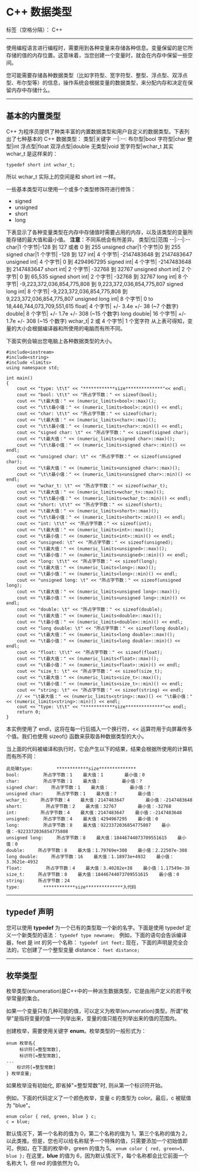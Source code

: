 ﻿# C++ 数据类型

标签（空格分隔）： C++


----------
使用编程语言进行编程时，需要用到各种变量来存储各种信息。变量保留的是它所存储的值的内存位置。这意味着，当您创建一个变量时，就会在内存中保留一些空间。

您可能需要存储各种数据类型（比如字符型、宽字符型、整型、浮点型、双浮点型、布尔型等）的信息，操作系统会根据变量的数据类型，来分配内存和决定在保留内存中存储什么。


----------
## 基本的内置类型 ##
C++ 为程序员提供了种类丰富的内置数据类型和用户自定义的数据类型。下表列出了七种基本的 C++ 数据类型：
类型|关键字
--|:--:
布尔型|bool
字符型|char
整型|int
浮点型|float
双浮点型|double
无类型|void
宽字符型|wchar_t
其实 wchar_t 是这样来的：
```
typedef short int wchar_t;
```
所以 wchar_t 实际上的空间是和 short int 一样。

一些基本类型可以使用一个或多个类型修饰符进行修饰：

 - signed 
 - unsigned 
 - short 
 - long

下表显示了各种变量类型在内存中存储值时需要占用的内存，以及该类型的变量所能存储的最大值和最小值。
**注意**：不同系统会有所差异。
类型|位|范围
--|:--|:--
char|1 个字节|-128 到 127 或者 0 到 255
unsigned char|1 个字节|0 到 255
signed char|1 个字节|	-128 到 127
int|	4 个字节|	-2147483648 到 2147483647
unsigned int|	4 个字节|	0 到 4294967295
signed int|	4 个字节|	-2147483648 到 2147483647
short int|	2 个字节|	-32768 到 32767
unsigned short int|	2 个字节|	0 到 65,535
signed short int|	2 个字节|	-32768 到 32767
long int|	8 个字节|	-9,223,372,036,854,775,808 到 9,223,372,036,854,775,807
signed long int|	8 个字节|	-9,223,372,036,854,775,808 到 9,223,372,036,854,775,807
unsigned long int|	8 个字节|	0 to 18,446,744,073,709,551,615
float|	4 个字节|	+/- 3.4e +/- 38 (~7 个数字)
double|	8 个字节|	+/- 1.7e +/- 308 (~15 个数字)
long double|	16 个字节|	+/- 1.7e +/- 308 (~15 个数字)
wchar_t|	2 或 4 个字节|	1 个宽字符
从上表可得知，变量的大小会根据编译器和所使用的电脑而有所不同。

下面实例会输出您电脑上各种数据类型的大小。
```
#include<iostream>  
#include<string>  
#include <limits>  
using namespace std;  
  
int main()  
{  
    cout << "type: \t\t" << "************size**************"<< endl;  
    cout << "bool: \t\t" << "所占字节数：" << sizeof(bool);  
    cout << "\t最大值：" << (numeric_limits<bool>::max)();  
    cout << "\t\t最小值：" << (numeric_limits<bool>::min)() << endl;  
    cout << "char: \t\t" << "所占字节数：" << sizeof(char);  
    cout << "\t最大值：" << (numeric_limits<char>::max)();  
    cout << "\t\t最小值：" << (numeric_limits<char>::min)() << endl;  
    cout << "signed char: \t" << "所占字节数：" << sizeof(signed char);  
    cout << "\t最大值：" << (numeric_limits<signed char>::max)();  
    cout << "\t\t最小值：" << (numeric_limits<signed char>::min)() << endl;  
    cout << "unsigned char: \t" << "所占字节数：" << sizeof(unsigned char);  
    cout << "\t最大值：" << (numeric_limits<unsigned char>::max)();  
    cout << "\t\t最小值：" << (numeric_limits<unsigned char>::min)() << endl;  
    cout << "wchar_t: \t" << "所占字节数：" << sizeof(wchar_t);  
    cout << "\t最大值：" << (numeric_limits<wchar_t>::max)();  
    cout << "\t\t最小值：" << (numeric_limits<wchar_t>::min)() << endl;  
    cout << "short: \t\t" << "所占字节数：" << sizeof(short);  
    cout << "\t最大值：" << (numeric_limits<short>::max)();  
    cout << "\t\t最小值：" << (numeric_limits<short>::min)() << endl;  
    cout << "int: \t\t" << "所占字节数：" << sizeof(int);  
    cout << "\t最大值：" << (numeric_limits<int>::max)();  
    cout << "\t最小值：" << (numeric_limits<int>::min)() << endl;  
    cout << "unsigned: \t" << "所占字节数：" << sizeof(unsigned);  
    cout << "\t最大值：" << (numeric_limits<unsigned>::max)();  
    cout << "\t最小值：" << (numeric_limits<unsigned>::min)() << endl;  
    cout << "long: \t\t" << "所占字节数：" << sizeof(long);  
    cout << "\t最大值：" << (numeric_limits<long>::max)();  
    cout << "\t最小值：" << (numeric_limits<long>::min)() << endl;  
    cout << "unsigned long: \t" << "所占字节数：" << sizeof(unsigned long);  
    cout << "\t最大值：" << (numeric_limits<unsigned long>::max)();  
    cout << "\t最小值：" << (numeric_limits<unsigned long>::min)() << endl;  
    cout << "double: \t" << "所占字节数：" << sizeof(double);  
    cout << "\t最大值：" << (numeric_limits<double>::max)();  
    cout << "\t最小值：" << (numeric_limits<double>::min)() << endl;  
    cout << "long double: \t" << "所占字节数：" << sizeof(long double);  
    cout << "\t最大值：" << (numeric_limits<long double>::max)();  
    cout << "\t最小值：" << (numeric_limits<long double>::min)() << endl;  
    cout << "float: \t\t" << "所占字节数：" << sizeof(float);  
    cout << "\t最大值：" << (numeric_limits<float>::max)();  
    cout << "\t最小值：" << (numeric_limits<float>::min)() << endl;  
    cout << "size_t: \t" << "所占字节数：" << sizeof(size_t);  
    cout << "\t最大值：" << (numeric_limits<size_t>::max)();  
    cout << "\t最小值：" << (numeric_limits<size_t>::min)() << endl;  
    cout << "string: \t" << "所占字节数：" << sizeof(string) << endl;  
    // << "\t最大值：" << (numeric_limits<string>::max)() << "\t最小值：" << (numeric_limits<string>::min)() << endl;  
    cout << "type: \t\t" << "************size**************"<< endl;  
    return 0;  
}
```
本实例使用了 endl，这将在每一行后插入一个换行符，<< 运算符用于向屏幕传多个值。我们也使用 sizeof() 函数来获取各种数据类型的大小。

当上面的代码被编译和执行时，它会产生以下的结果，结果会根据所使用的计算机而有所不同：

    此处输type:         ************size**************
    bool:         所占字节数：1    最大值：1        最小值：0
    char:         所占字节数：1    最大值：        最小值：?
    signed char:     所占字节数：1    最大值：        最小值：?
    unsigned char:     所占字节数：1    最大值：?        最小值：
    wchar_t:     所占字节数：4    最大值：2147483647        最小值：-2147483648
    short:         所占字节数：2    最大值：32767        最小值：-32768
    int:         所占字节数：4    最大值：2147483647    最小值：-2147483648
    unsigned:     所占字节数：4    最大值：4294967295    最小值：0
    long:         所占字节数：8    最大值：9223372036854775807    最小值：-9223372036854775808
    unsigned long:     所占字节数：8    最大值：18446744073709551615    最小值：0
    double:     所占字节数：8    最大值：1.79769e+308    最小值：2.22507e-308
    long double:     所占字节数：16    最大值：1.18973e+4932    最小值：3.3621e-4932
    float:         所占字节数：4    最大值：3.40282e+38    最小值：1.17549e-38
    size_t:     所占字节数：8    最大值：18446744073709551615    最小值：0
    string:     所占字节数：24
    type:         ************size**************入代码


----------
## typedef 声明 ##
您可以使用 **typedef** 为一个已有的类型取一个新的名字。下面是使用 typedef 定义一个新类型的语法：
```typedef type newname; ```
例如，下面的语句会告诉编译器，feet 是 int 的另一个名称：
```typedef int feet;```
现在，下面的声明是完全合法的，它创建了一个整型变量 distance：
```feet distance;```


----------
## 枚举类型 ##
枚举类型(enumeration)是C++中的一种派生数据类型，它是由用户定义的若干枚举常量的集合。

如果一个变量只有几种可能的值，可以定义为枚举(enumeration)类型。所谓"枚举"是指将变量的值一一列举出来，变量的值只能在列举出来的值的范围内。

创建枚举，需要使用关键字 **enum**。枚举类型的一般形式为：
```
enum 枚举名{ 
     标识符[=整型常数], 
     标识符[=整型常数], 
... 
    标识符[=整型常数]
} 枚举变量;
```
如果枚举没有初始化, 即省掉"=整型常数"时, 则从第一个标识符开始。

例如，下面的代码定义了一个颜色枚举，变量 c 的类型为 color。最后，c 被赋值为 "blue"。
```
enum color { red, green, blue } c;
c = blue;
```
默认情况下，第一个名称的值为 0，第二个名称的值为 1，第三个名称的值为 2，以此类推。但是，您也可以给名称赋予一个特殊的值，只需要添加一个初始值即可。例如，在下面的枚举中，green 的值为 5。
```enum color { red, green=5, blue };```
在这里，**blue** 的值为 6，因为默认情况下，每个名称都会比它前面一个名称大 1，但 red 的值依然为 0。










